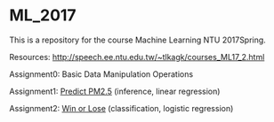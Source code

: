  ML_2017
 ===
This is a repository for the course Machine Learning NTU 2017Spring.

Resources: http://speech.ee.ntu.edu.tw/~tlkagk/courses_ML17_2.html


Assignment0: Basic Data Manipulation Operations

Assignment1: [Predict PM2.5](https://github.com/Jsonghh/ML_2017/tree/master/Project_1_Predict_PM2.5) (inference, linear regression)

Assignment2: [Win or Lose]() (classification, logistic regression)
